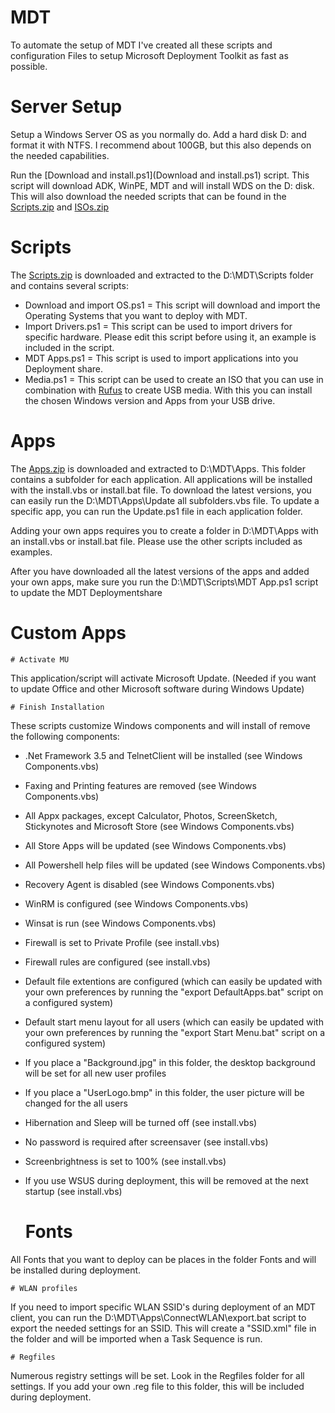 # MDT
To automate the setup of MDT I've created all these scripts and configuration Files to setup Microsoft Deployment Toolkit as fast as possible.

# Server Setup
Setup a Windows Server OS as you normally do. Add a hard disk D: and format it with NTFS. I recommend about 100GB, but this also depends on the needed capabilities.

Run the [Download and install.ps1](Download and install.ps1) script. This script will download ADK, WinPE, MDT and will install WDS on the D: disk. This will also download the needed scripts that can be found in the [Scripts.zip](Scripts.zip) and [ISOs.zip](ISOs.zip)

# Scripts
The [Scripts.zip](Scripts.zip) is downloaded and extracted to the D:\MDT\Scripts folder and contains several scripts:
- Download and import OS.ps1 = This script will download and import the Operating Systems that you want to deploy with MDT.
- Import Drivers.ps1 = This script can be used to import drivers for specific hardware. Please edit this script before using it, an example is included in the script.
- MDT Apps.ps1 = This script is used to import applications into you Deployment share.
- Media.ps1 = This script can be used to create an ISO that you can use in combination with [Rufus](https://rufus.ie) to create USB media. With this you can install the chosen Windows version and Apps from your USB drive.

# Apps
The [Apps.zip](Apps.zip) is downloaded and extracted to D:\MDT\Apps. This folder contains a subfolder for each application.
All applications will be installed with the install.vbs or install.bat file.
To download the latest versions, you can easily run the D:\MDT\Apps\Update all subfolders.vbs file.
To update a specific app, you can run the Update.ps1 file in each application folder.

Adding your own apps requires you to create a folder in D:\MDT\Apps with an install.vbs or install.bat file. Please use the other scripts included as examples.

After you have downloaded all the latest versions of the apps and added your own apps, make sure you run the D:\MDT\Scripts\MDT App.ps1 script to update the MDT Deploymentshare

  # Custom Apps
    # Activate MU
This application/script will activate Microsoft Update. (Needed if you want to update Office and other Microsoft software during Windows Update)

    # Finish Installation
These scripts customize Windows components and will install of remove the following components:
- .Net Framework 3.5 and TelnetClient will be installed (see Windows Components.vbs)
- Faxing and Printing features are removed (see Windows Components.vbs)
- All Appx packages, except Calculator, Photos, ScreenSketch, Stickynotes and Microsoft Store (see Windows Components.vbs)
- All Store Apps will be updated (see Windows Components.vbs)
- All Powershell help files will be updated (see Windows Components.vbs)
- Recovery Agent is disabled (see Windows Components.vbs)
- WinRM is configured (see Windows Components.vbs)
- Winsat is run (see Windows Components.vbs)
- Firewall is set to Private Profile (see install.vbs)
- Firewall rules are configured (see install.vbs)
- Default file extentions are configured (which can easily be updated with your own preferences by running the "export DefaultApps.bat" script on a configured system)
- Default start menu layout for all users (which can easily be updated with your own preferences by running the "export Start Menu.bat" script on a configured system)
- If you place a "Background.jpg" in this folder, the desktop background will be set for all new user profiles
- If you place a "UserLogo.bmp" in this folder, the user picture will be changed for the all users
- Hibernation and Sleep will be turned off (see install.vbs)
- No password is required after screensaver (see install.vbs)
- Screenbrightness is set to 100% (see install.vbs)
- If you use WSUS during deployment, this will be removed at the next startup (see install.vbs)

    # Fonts
All Fonts that you want to deploy can be places in the folder Fonts and will be installed during deployment.

    # WLAN profiles
If you need to import specific WLAN SSID's during deployment of an MDT client, you can run the D:\MDT\Apps\ConnectWLAN\export.bat script to export the needed settings for an SSID. This will create a "SSID.xml" file in the folder and will be imported when a Task Sequence is run.

    # Regfiles
Numerous registry settings will be set. Look in the Regfiles folder for all settings. If you add your own .reg file to this folder, this will be included during deployment.
